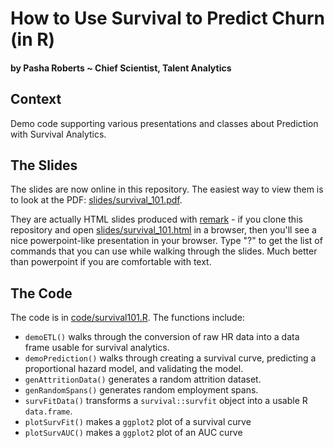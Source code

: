# How to Use Survival to Predict Churn (in R)

#### by Pasha Roberts ~ Chief Scientist, Talent Analytics

## Context
Demo code supporting various presentations and classes about Prediction with Survival Analytics.

## The Slides

The slides are now online in this repository.
The easiest way to view them is to look at the PDF: [slides/survival_101.pdf](slides/survival_101.pdf).

They are actually HTML slides produced with [remark](https://github.com/gnab/remark) - if you clone this repository and open [slides/survival_101.html](slides/survival_101.html) in a browser, then you'll see a nice powerpoint-like presentation in your browser.
Type "?" to get the list of commands that you can use while walking through the slides.
Much better than powerpoint if you are comfortable with text.

## The Code
The code is in [code/survival101.R](code/survival101.R).
The functions include:

- `demoETL()` walks through the conversion of raw HR data into a data frame usable for survival analytics.
- `demoPrediction()` walks through creating a survival curve, predicting a proportional hazard model, and validating the model.
- `genAttritionData()` generates a random attrition dataset.
- `genRandomSpans()` generates random employment spans.
- `survFitData()` transforms a `survival::survfit` object into a usable R `data.frame`.
- `plotSurvFit()` makes a `ggplot2` plot of a survival curve
- `plotSurvAUC()` makes a `ggplot2` plot of an AUC curve
